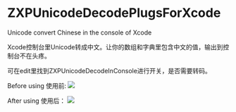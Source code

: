 # ZXPUnicodeDecodePlugsForXcode

Unicode convert Chinese in the console of Xcode

Xcode控制台里Unicode转成中文。让你的数组和字典里包含中文的值，输出到控制台不在头疼。

可在edit里找到ZXPUnicodeDecodeInConsole进行开关，是否需要转码。

Before using
使用前:
![](http://7xrn7f.com1.z0.glb.clouddn.com/16-6-14/45491564.jpg)

After using
使用后：
![](http://7xrn7f.com1.z0.glb.clouddn.com/16-6-14/70145812.jpg)
